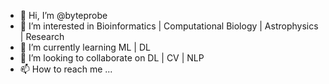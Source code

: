 - 👋 Hi, I’m @byteprobe
- 👀 I’m interested in Bioinformatics | Computational Biology | Astrophysics | Research
- 🌱 I’m currently learning ML | DL
- 💞️ I’m looking to collaborate on DL | CV | NLP
- 📫 How to reach me ...

<!---
byteprobe/byteprobe is a ✨ special ✨ repository because its `README.md` (this file) appears on your GitHub profile.
You can click the Preview link to take a look at your changes.
--->
